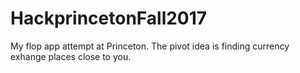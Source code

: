 # HackprincetonFall2017
My flop app attempt at Princeton. The pivot idea is finding currency exhange places close to you.
